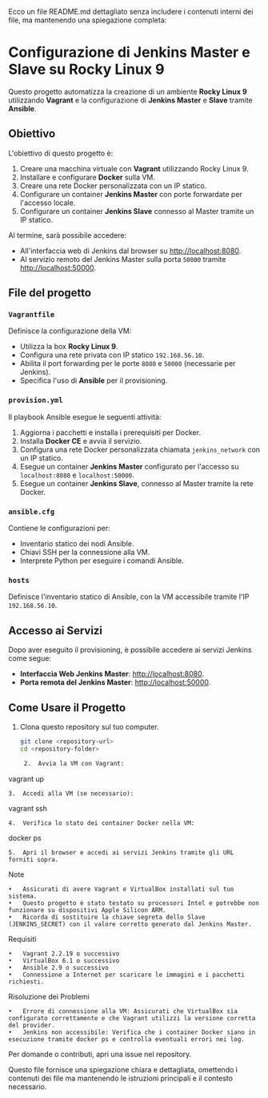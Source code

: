 Ecco un file README.md dettagliato senza includere i contenuti interni dei file, ma mantenendo una spiegazione completa:

# Configurazione di Jenkins Master e Slave su Rocky Linux 9

Questo progetto automatizza la creazione di un ambiente **Rocky Linux 9** utilizzando **Vagrant** e la configurazione di **Jenkins Master** e **Slave** tramite **Ansible**. 

## Obiettivo

L'obiettivo di questo progetto è:
1. Creare una macchina virtuale con **Vagrant** utilizzando Rocky Linux 9.
2. Installare e configurare **Docker** sulla VM.
3. Creare una rete Docker personalizzata con un IP statico.
4. Configurare un container **Jenkins Master** con porte forwardate per l'accesso locale.
5. Configurare un container **Jenkins Slave** connesso al Master tramite un IP statico.

Al termine, sarà possibile accedere:
- All'interfaccia web di Jenkins dal browser su [http://localhost:8080](http://localhost:8080).
- Al servizio remoto del Jenkins Master sulla porta `50000` tramite [http://localhost:50000](http://localhost:50000).

## File del progetto

### `Vagrantfile`
Definisce la configurazione della VM:
- Utilizza la box **Rocky Linux 9**.
- Configura una rete privata con IP statico `192.168.56.10`.
- Abilita il port forwarding per le porte `8080` e `50000` (necessarie per Jenkins).
- Specifica l'uso di **Ansible** per il provisioning.

### `provision.yml`
Il playbook Ansible esegue le seguenti attività:
1. Aggiorna i pacchetti e installa i prerequisiti per Docker.
2. Installa **Docker CE** e avvia il servizio.
3. Configura una rete Docker personalizzata chiamata `jenkins_network` con un IP statico.
4. Esegue un container **Jenkins Master** configurato per l'accesso su `localhost:8080` e `localhost:50000`.
5. Esegue un container **Jenkins Slave**, connesso al Master tramite la rete Docker.

### `ansible.cfg`
Contiene le configurazioni per:
- Inventario statico dei nodi Ansible.
- Chiavi SSH per la connessione alla VM.
- Interprete Python per eseguire i comandi Ansible.

### `hosts`
Definisce l'inventario statico di Ansible, con la VM accessibile tramite l'IP `192.168.56.10`.

## Accesso ai Servizi

Dopo aver eseguito il provisioning, è possibile accedere ai servizi Jenkins come segue:
- **Interfaccia Web Jenkins Master**: [http://localhost:8080](http://localhost:8080).
- **Porta remota del Jenkins Master**: [http://localhost:50000](http://localhost:50000).

## Come Usare il Progetto

1. Clona questo repository sul tuo computer.
   ```bash
   git clone <repository-url>
   cd <repository-folder>

	2.	Avvia la VM con Vagrant:

vagrant up


	3.	Accedi alla VM (se necessario):

vagrant ssh


	4.	Verifica lo stato dei container Docker nella VM:

docker ps


	5.	Apri il browser e accedi ai servizi Jenkins tramite gli URL forniti sopra.

Note

	•	Assicurati di avere Vagrant e VirtualBox installati sul tuo sistema.
	•	Questo progetto è stato testato su processori Intel e potrebbe non funzionare su dispositivi Apple Silicon ARM.
	•	Ricorda di sostituire la chiave segreta dello Slave (JENKINS_SECRET) con il valore corretto generato dal Jenkins Master.

Requisiti

	•	Vagrant 2.2.19 o successivo
	•	VirtualBox 6.1 o successivo
	•	Ansible 2.9 o successivo
	•	Connessione a Internet per scaricare le immagini e i pacchetti richiesti.

Risoluzione dei Problemi

	•	Errore di connessione alla VM: Assicurati che VirtualBox sia configurato correttamente e che Vagrant utilizzi la versione corretta del provider.
	•	Jenkins non accessibile: Verifica che i container Docker siano in esecuzione tramite docker ps e controlla eventuali errori nei log.

Per domande o contributi, apri una issue nel repository.

Questo file fornisce una spiegazione chiara e dettagliata, omettendo i contenuti dei file ma mantenendo le istruzioni principali e il contesto necessario.
